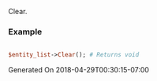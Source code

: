 Clear.
### Example

```perl

$entity_list->Clear(); # Returns void
```


Generated On 2018-04-29T00:30:15-07:00
